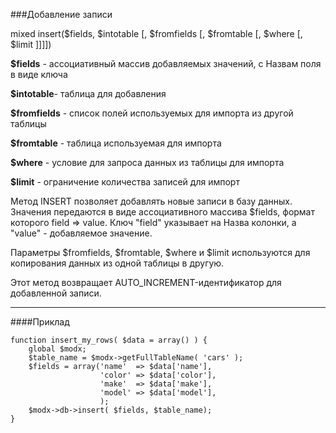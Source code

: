 ###Добавление записи

mixed insert($fields, $intotable [, $fromfields [, $fromtable [, $where [, $limit ]]]])

**$fields** - ассоциативный массив добавляемых значений, с Назвам поля в виде ключа

**$intotable**- таблица для добавления

**$fromfields** - список полей используемых для импорта из другой таблицы

**$fromtable** - таблица используемая для импорта

**$where** - условие для запроса данных из таблицы для импорта

**$limit** - ограничение количества записей для импорт

Метод INSERT позволяет добавлять новые записи в базу данных. Значения передаются в виде ассоциативного массива $fields, формат которого field => value. Ключ "field" указывает на Назва колонки, а "value" - добавляемое значение.

Параметры $fromfields, $fromtable, $where и $limit используются для копирования данных из одной таблицы в другую.

Этот метод возвращает AUTO_INCREMENT-идентификатор для добавленной записи.

***

####Приклад

	function insert_my_rows( $data = array() ) {  
		global $modx;  
		$table_name = $modx->getFullTableName( 'cars' );  
		$fields = array('name'	=> $data['name'],  
						'color'	=> $data['color'],  
						'make'	=> $data['make'],  
						'model'	=> $data['model'], 
						);   
		$modx->db->insert( $fields, $table_name);  
	}
